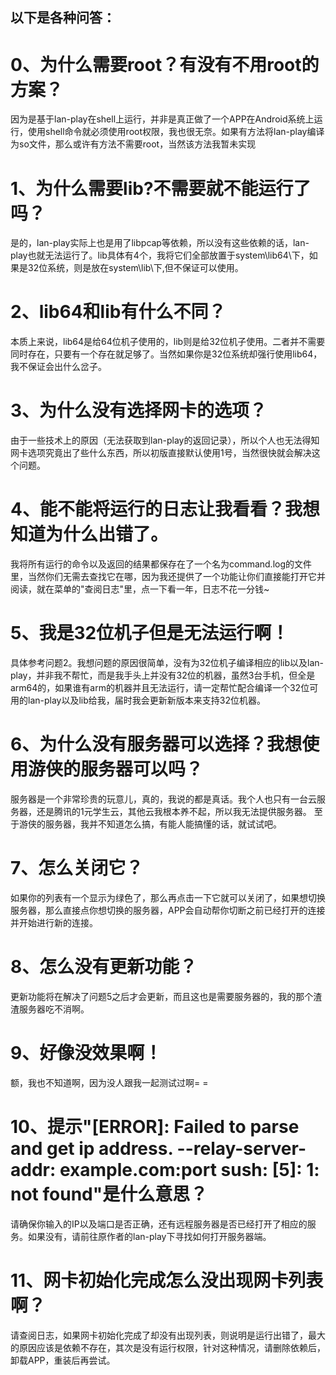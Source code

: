 ## 以下是各种问答：

# 0、为什么需要root？有没有不用root的方案？
因为是基于lan-play在shell上运行，并非是真正做了一个APP在Android系统上运行，使用shell命令就必须使用root权限，我也很无奈。如果有方法将lan-play编译为so文件，那么或许有方法不需要root，当然该方法我暂未实现

# 1、为什么需要lib?不需要就不能运行了吗？
是的，lan-play实际上也是用了libpcap等依赖，所以没有这些依赖的话，lan-play也就无法运行了。lib具体有4个，我将它们全部放置于system\lib64\下，如果是32位系统，则是放在system\lib\下,但不保证可以使用。

# 2、lib64和lib有什么不同？
本质上来说，lib64是给64位机子使用的，lib则是给32位机子使用。二者并不需要同时存在，只要有一个存在就足够了。当然如果你是32位系统却强行使用lib64，我不保证会出什么岔子。

# 3、为什么没有选择网卡的选项？
由于一些技术上的原因（无法获取到lan-play的返回记录），所以个人也无法得知网卡选项究竟出了些什么东西，所以初版直接默认使用1号，当然很快就会解决这个问题。

# 4、能不能将运行的日志让我看看？我想知道为什么出错了。
我将所有运行的命令以及返回的结果都保存在了一个名为command.log的文件里，当然你们无需去查找它在哪，因为我还提供了一个功能让你们直接能打开它并阅读，就在菜单的"查阅日志"里，点一下看一年，日志不花一分钱~

# 5、我是32位机子但是无法运行啊！
具体参考问题2。我想问题的原因很简单，没有为32位机子编译相应的lib以及lan-play，并非我不帮忙，而是我手头上并没有32位的机器，虽然3台手机，但全是arm64的，如果谁有arm的机器并且无法运行，请一定帮忙配合编译一个32位可用的lan-play以及lib给我，届时我会更新新版本来支持32位机器。

# 6、为什么没有服务器可以选择？我想使用游侠的服务器可以吗？
服务器是一个非常珍贵的玩意儿，真的，我说的都是真话。我个人也只有一台云服务器，还是腾讯的1元学生云，其他云我根本养不起，所以我无法提供服务器。
至于游侠的服务器，我并不知道怎么搞，有能人能搞懂的话，就试试吧。

# 7、怎么关闭它？
如果你的列表有一个显示为绿色了，那么再点击一下它就可以关闭了，如果想切换服务器，那么直接点你想切换的服务器，APP会自动帮你切断之前已经打开的连接并开始进行新的连接。

# 8、怎么没有更新功能？
更新功能将在解决了问题5之后才会更新，而且这也是需要服务器的，我的那个渣渣服务器吃不消啊。

# 9、好像没效果啊！
额，我也不知道啊，因为没人跟我一起测试过啊= =

# 10、提示"[ERROR]: Failed to parse and get ip address. --relay-server-addr: example.com:port sush: <stdin>[5]: 1: not found"是什么意思？
请确保你输入的IP以及端口是否正确，还有远程服务器是否已经打开了相应的服务。如果没有，请前往原作者的lan-play下寻找如何打开服务器端。

# 11、网卡初始化完成怎么没出现网卡列表啊？
请查阅日志，如果网卡初始化完成了却没有出现列表，则说明是运行出错了，最大的原因应该是依赖不存在，其次是没有运行权限，针对这种情况，请删除依赖后，卸载APP，重装后再尝试。